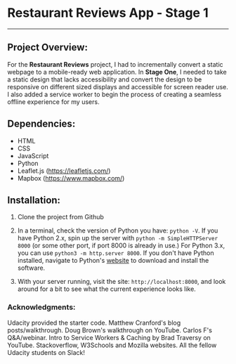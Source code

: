 # Restaurant Reviews App - Stage 1
---

## Project Overview:

For the **Restaurant Reviews** project, I had to incrementally convert a static webpage to a mobile-ready web application. In **Stage One**, I needed to take a static design that lacks accessibility and convert the design to be responsive on different sized displays and accessible for screen reader use. I also added a service worker to begin the process of creating a seamless offline experience for my users.

## Dependencies:

* HTML
* CSS
* JavaScript
* Python
* Leaflet.js (https://leafletjs.com/)
* Mapbox (https://www.mapbox.com/)

## Installation:

1. Clone the project from Github

2. In a terminal, check the version of Python you have: `python -V`. If you have Python 2.x, spin up the server with `python -m SimpleHTTPServer 8000` (or some other port, if port 8000 is already in use.) For Python 3.x, you can use `python3 -m http.server 8000`. If you don't have Python installed, navigate to Python's [website](https://www.python.org/) to download and install the software.

3. With your server running, visit the site: `http://localhost:8000`, and look around for a bit to see what the current experience looks like.

### Acknowledgments:

Udacity provided the starter code. Matthew Cranford's blog posts/walkthrough. Doug Brown's walkthrough on YouTube. Carlos F's Q&A/webinar. Intro to Service Workers & Caching by Brad Traversy on YouTube. Stackoverflow, W3Schools and Mozilla websites. All the fellow Udacity students on Slack!
